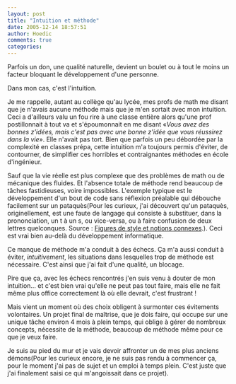 ```yaml
---
layout: post
title: "Intuition et méthode"
date: 2005-12-14 18:57:51
author: Hoedic
comments: true
categories: 
---
```



Parfois un don, une qualité naturelle, devient un boulet ou à tout le moins un facteur bloquant le développement d'une personne.

Dans mon cas, c'est l'intuition.

Je me rappelle, autant au collège qu'au lycée, mes profs de math me disant que je n'avais aucune méthode mais que je m'en sortait avec mon intuition. Ceci a d'ailleurs valu un fou rire à une classe entière alors qu'une prof postillonnait à tout va et s'époumonnait en me disant «*Vous avez des bonnes z'idées, mais c'est pas avec une bonne z'idée que vous réussirez dans la vie*». Elle n'avait pas tort. Bien que parfois un peu débordée par la complexité en classes prépa, cette intuition m'a toujours permis d'éviter, de contourner, de simplifier ces horribles et contraignantes méthodes en école d'ingénieur.

Sauf que la vie réelle est plus complexe que des problèmes de math ou de mécanique des fluides. Et l'absence totale de méthode rend beaucoup de tâches fastidieuses, voire impossibles. L'exemple typique est le développement d'un bout de code sans réflexion préalable qui débouche facilement sur un pataquès(Pour les curieux, j'ai découvert qu'un pataquès, originellement, est une faute de langage qui consiste à substituer, dans la prononciation, un t à un s, ou vice-versa, ou à faire confusion de deux lettres quelconques. Source : [Figures de style et notions connexes](http://www.virtuel.collegebdeb.qc.ca/francais/departement/figures.htm).). Ceci est vrai bien au-delà du développement informatique.

Ce manque de méthode m'a conduit à des échecs. Ça m'a aussi conduit à éviter, *intuitivement*, les situations dans lesquelles trop de méthode est nécessaire. C'est ainsi que j'ai fait d'une qualité, un blocage.

Pire que ça, avec les échecs rencontrés j'en suis venu à douter de mon intuition... et c'est bien vrai qu'elle ne peut pas tout faire, mais elle ne fait même plus office correctement là où elle devrait, c'est frustrant !

Mais vient un moment où des choix obligent à surmonter ces évitements volontaires. Un projet final de maîtrise, que je dois faire, qui occupe sur une unique tâche environ 4 mois à plein temps, qui oblige à gérer de nombreux concepts, nécessite de la méthode, beaucoup de méthode même pour ce que je veux faire.

Je suis au pied du mur et je vais devoir affronter un de mes plus anciens démons(Pour les curieux encore, je ne suis pas rendu à commencer ça, pour le moment j'ai pas de sujet et un emploi à temps plein. C'est juste que j'ai finalement saisi ce qui m'angoissait dans ce projet).